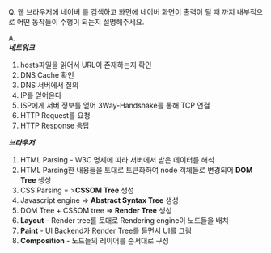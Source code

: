 
Q. 웹 브라우저에 네이버 를 검색하고 화면에 네이버 화면이 출력이 될 때 까지 내부적으로 어떤 동작들이 수행이 되는지 설명해주세요.     
      
A.         
 ***네트워크***    
1. hosts파일을 읽어서 URL이 존재하는지 확인     
2. DNS Cache 확인   
3. DNS 서버에서 질의   
4. IP를 얻어온다   
5. ISP에게 서버 정보를 얻어 3Way-Handshake를 통해 TCP 연결    
6. HTTP Request를 요청   
7. HTTP Response 응답   
    
***브라우저***   
1. HTML Parsing - W3C 명세에 따라 서버에서 받은 데이터를 해석   
2. HTML Parsing한 내용들을 토대로 토큰화하여 node 객체들로 변경되어 **DOM Tree** 생성  
3. CSS Parsing = >**CSSOM Tree** 생성    
4. Javascript engine ⇒ **Abstract Syntax Tree** 생성   
5. DOM Tree  + CSSOM tree ⇒ **Render Tree** 생성    
6. **Layout** - Render tree를 토대로 Rendering engine이 노드들을 배치   
7. **Paint** - UI Backend가 Render Tree를 돌면서 UI를 그림    
8. **Composition** - 노드들의 레이어를 순서대로 구성    
